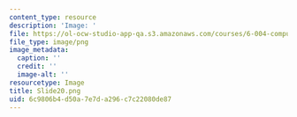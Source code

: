 ```yaml
---
content_type: resource
description: 'Image: '
file: https://ol-ocw-studio-app-qa.s3.amazonaws.com/courses/6-004-computation-structures-spring-2017/6c9806b4d50a7e7da296c7c22080de87_Slide20.png
file_type: image/png
image_metadata:
  caption: ''
  credit: ''
  image-alt: ''
resourcetype: Image
title: Slide20.png
uid: 6c9806b4-d50a-7e7d-a296-c7c22080de87
---
```

